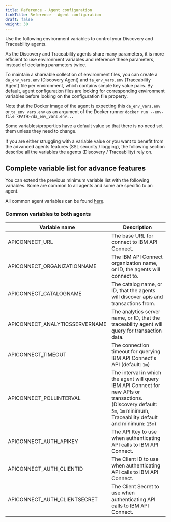 ```yaml
---
title: Reference - Agent configuration
linkTitle: Reference - Agent configuration
draft: false
weight: 30
---
```

Use the following environment variables to control your Discovery and Traceability agents.

As the Discovery and Traceability agents share many parameters, it is more efficient to use environment variables and reference these parameters, instead of declaring parameters twice.

To maintain a shareable collection of environment files, you can create a `da_env_vars.env` (Discovery Agent) and `ta_env_vars.env` (Traceability Agent) file per environment, which contains simple key value pairs.  By default, agent configuration files are looking for corresponding environment variables before looking on the configuration file property.
  
Note that the Docker image of the agent is expecting this `da_env_vars.env` or `ta_env_vars.env` as an argument of the Docker runner `docker run --env-file <PATH>/da_env_vars.env...`

Some variables/properties have a default value so that there is no need set them unless they need to change.

If you are either struggling with a variable value or you want to benefit from the advanced agents features (SSL security / logging), the following section describe all the variables the agents (Discovery / Traceability) rely on.

## Complete variable list for advance features

You can extend the previous minimum variable list with the following variables. Some are common to all agents and some are specific to an agent.

All common agent variables can be found [here](/docs/connect_manage_environ/connected_agent_common_reference/agent-variables#agent-variables).

### Common variables to both agents

| Variable name                  | Description                                                                                                                                                               |
| ------------------------------ | ------------------------------------------------------------------------------------------------------------------------------------------------------------------------- |
| APICONNECT_URL                 | The base URL for connect to IBM API Connect.                                                                                                                              |
| APICONNECT_ORGANIZATIONNAME    | The IBM API Connect organization name, or ID, the agents will connect to.                                                                                                 |
| APICONNECT_CATALOGNAME         | The catalog name, or ID, that the agents will discover apis and transactions from.                                                                                        |
| APICONNECT_ANALYTICSSERVERNAME | The analytics server name, or ID, that the traceability agent will query for transaction data.                                                                            |
| APICONNECT_TIMEOUT             | The connection timeout for querying IBM API Connect's API (default: `1m`)                                                                                                 |
| APICONNECT_POLLINTERVAL        | The interval in which the agent will query IBM API Connect for new APIs or transactions. (Discovery default: `5m`, `1m` minimum, Traceability default and minimum: `15m`) |
| APICONNECT_AUTH_APIKEY         | The API Key to use when authenticating API calls to IBM API Connect.                                                                                                                                    |
| APICONNECT_AUTH_CLIENTID       | The Client ID to use when authenticating API calls to IBM API Connect.                                                                                                                                    |
| APICONNECT_AUTH_CLIENTSECRET   | The Client Secret to use when authenticating API calls to IBM API Connect.                                                                                                                                   |